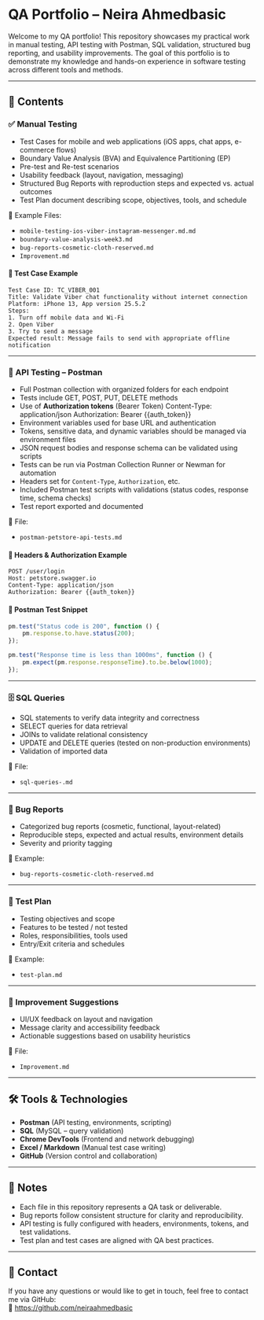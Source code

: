 # QA Portfolio – Neira Ahmedbasic

Welcome to my QA portfolio! This repository showcases my practical work in manual testing, API testing with Postman, SQL validation, structured bug reporting, and usability improvements. The goal of this portfolio is to demonstrate my knowledge and hands-on experience in software testing across different tools and methods.

---

## 📁 Contents

### ✅ Manual Testing

- Test Cases for mobile and web applications (iOS apps, chat apps, e-commerce flows)
- Boundary Value Analysis (BVA) and Equivalence Partitioning (EP)
- Pre-test and Re-test scenarios
- Usability feedback (layout, navigation, messaging)
- Structured Bug Reports with reproduction steps and expected vs. actual outcomes
- Test Plan document describing scope, objectives, tools, and schedule

📄 Example Files:
- `mobile-testing-ios-viber-instagram-messenger.md.md`
- `boundary-value-analysis-week3.md`
- `bug-reports-cosmetic-cloth-reserved.md`
- `Improvement.md`

#### 🧾 Test Case Example

```
Test Case ID: TC_VIBER_001  
Title: Validate Viber chat functionality without internet connection  
Platform: iPhone 13, App version 25.5.2  
Steps:  
1. Turn off mobile data and Wi-Fi  
2. Open Viber  
3. Try to send a message  
Expected result: Message fails to send with appropriate offline notification  
```

---

### 🔌 API Testing – Postman

- Full Postman collection with organized folders for each endpoint
- Tests include GET, POST, PUT, DELETE methods
- Use of **Authorization tokens** (Bearer Token)  Content-Type: application/json
Authorization: Bearer {{auth_token}}
- Environment variables used for base URL and authentication  
- Tokens, sensitive data, and dynamic variables should be managed via environment files
- JSON request bodies and response schema can be validated using scripts
- Tests can be run via Postman Collection Runner or Newman for automation
- Headers set for `Content-Type`, `Authorization`, etc.  
- Included Postman test scripts with validations (status codes, response time, schema checks)
- Test report exported and documented

📄 File:
- `postman-petstore-api-tests.md`

#### 🔐 Headers & Authorization Example

```
POST /user/login
Host: petstore.swagger.io
Content-Type: application/json
Authorization: Bearer {{auth_token}}
```

#### 🧪 Postman Test Snippet

```javascript
pm.test("Status code is 200", function () {
    pm.response.to.have.status(200);
});

pm.test("Response time is less than 1000ms", function () {
    pm.expect(pm.response.responseTime).to.be.below(1000);
});
```

---

### 🗄️ SQL Queries

- SQL statements to verify data integrity and correctness
- SELECT queries for data retrieval
- JOINs to validate relational consistency
- UPDATE and DELETE queries (tested on non-production environments)
- Validation of imported data

📄 File:
- `sql-queries-.md`

---

### 🔧 Bug Reports

- Categorized bug reports (cosmetic, functional, layout-related)
- Reproducible steps, expected and actual results, environment details
- Severity and priority tagging

📄 Example:
- `bug-reports-cosmetic-cloth-reserved.md`

---

### 📄 Test Plan

- Testing objectives and scope
- Features to be tested / not tested
- Roles, responsibilities, tools used
- Entry/Exit criteria and schedules

📄 Example:
- `test-plan.md`

---

### 🧾 Improvement Suggestions

- UI/UX feedback on layout and navigation
- Message clarity and accessibility feedback
- Actionable suggestions based on usability heuristics

📄 File:
- `Improvement.md`

---

## 🛠️ Tools & Technologies

- **Postman** (API testing, environments, scripting)
- **SQL** (MySQL – query validation)
- **Chrome DevTools** (Frontend and network debugging)
- **Excel / Markdown** (Manual test case writing)
- **GitHub** (Version control and collaboration)

---

## 🔗 Notes

- Each file in this repository represents a QA task or deliverable.
- Bug reports follow consistent structure for clarity and reproducibility.
- API testing is fully configured with headers, environments, tokens, and test validations.
- Test plan and test cases are aligned with QA best practices.

---

## 📧 Contact

If you have any questions or would like to get in touch, feel free to contact me via GitHub:  
🔗 https://github.com/neiraahmedbasic
